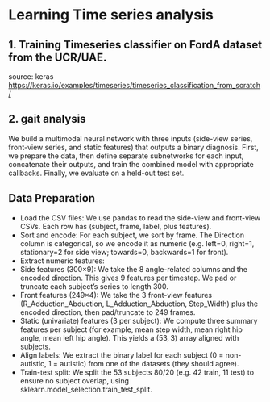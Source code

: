 # Learning Time series analysis

## 1. Training Timeseries classifier on FordA dataset from the UCR/UAE.
source: keras https://keras.io/examples/timeseries/timeseries_classification_from_scratch/

## 2. gait analysis
We build a multimodal neural network with three inputs (side-view series, front-view series, and static features) that outputs a binary diagnosis. First, we prepare the data, then define separate subnetworks for each input, concatenate their outputs, and train the combined model with appropriate callbacks. Finally, we evaluate on a held-out test set.

## Data Preparation
* Load the CSV files: We use pandas to read the side-view and front-view CSVs. Each row has (subject, frame, label, plus features).
* Sort and encode: For each subject, we sort by frame. The Direction column is categorical, so we encode it as numeric (e.g. left=0, right=1, stationary=2 for side view; towards=0, backwards=1 for front).
* Extract numeric features:
* Side features (300×9): We take the 8 angle-related columns and the encoded direction. This gives 9 features per timestep. We pad or truncate each subject’s series to length 300.
* Front features (249×4): We take the 3 front-view features (R_Adduction_Abduction, L_Adduction_Abduction, Step_Width) plus the encoded direction, then pad/truncate to 249 frames.
* Static (univariate) features (3 per subject): We compute three summary features per subject (for example, mean step width, mean right hip angle, mean left hip angle). This yields a (53, 3) array aligned with subjects.
* Align labels: We extract the binary label for each subject (0 = non-autistic, 1 = autistic) from one of the datasets (they should agree).
* Train-test split: We split the 53 subjects 80/20 (e.g. 42 train, 11 test) to ensure no subject overlap, using sklearn.model_selection.train_test_split.


